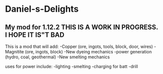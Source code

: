 # Daniel-s-Delights
My mod for 1.12.2
THIS IS A WORK IN PROGRESS. I HOPE IT IS"T BAD
------
This is a mod that will add:
-Copper (ore, ingots, tools, block, door, wires)
-Magnitite (ore, ingots, block)
-New dyeing mechanics
-power generation (hydro, coal, geothermal)
-New smelting mechanics

uses for power include:
-lighting
-smelting
-charging for batt
-drill
